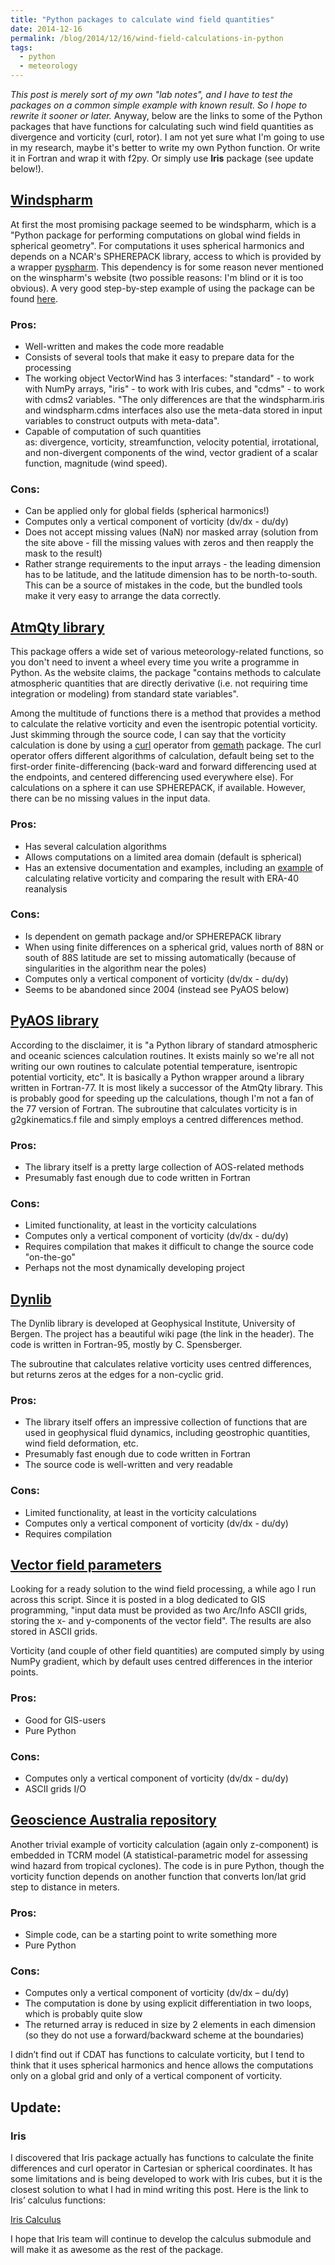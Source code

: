 ```yaml
---
title: "Python packages to calculate wind field quantities"
date: 2014-12-16
permalink: /blog/2014/12/16/wind-field-calculations-in-python
tags:
  - python
  - meteorology
---
```


_This post is merely sort of my own "lab notes", and I have to test the packages on a common simple example with known result. So I hope to rewrite it sooner or later._
Anyway, below are the links to some of the Python packages that have functions for calculating such wind field quantities as divergence and vorticity (curl, rotor). I am not yet sure what I'm going to use in my research, maybe it's better to write my own Python function. Or write it in Fortran and wrap it with f2py. Or simply use **Iris** package (see update below!). 

## [Windspharm](http://ajdawson.github.io/windspharm/)

At first the most promising package seemed to be windspharm, which is a "Python package for performing computations on global wind fields in spherical geometry". For computations it uses spherical harmonics and depends on a NCAR's SPHEREPACK library, access to which is provided by a wrapper [pyspharm](https://code.google.com/p/pyspharm/). This dependency is for some reason never mentioned on the winspharm's website (two possible reasons: I'm blind or it is too obvious). A very good step-by-step example of using the package can be found [here](https://ocefpaf.github.io/python4oceanographers/blog/2014/04/28/windspharm/).

### Pros:

  * Well-written and makes the code more readable
  * Consists of several tools that make it easy to prepare data for the processing
  * The working object VectorWind has 3 interfaces: "standard" - to work with NumPy arrays, "iris" - to work with Iris cubes, and "cdms" - to work with cdms2 variables. "The only differences are that the windspharm.iris and windspharm.cdms interfaces also use the meta-data stored in input variables to construct outputs with meta-data".
  * Capable of computation of such quantities as: divergence, vorticity, streamfunction, velocity potential, irrotational, and non-divergent components of the wind, vector gradient of a scalar function, magnitude (wind speed).

### Cons:

  * Can be applied only for global fields (spherical harmonics!)
  * Computes only a vertical component of vorticity (dv/dx - du/dy)
  * Does not accept missing values (NaN) nor masked array (solution from the site above - fill the missing values with zeros and then reapply the mask to the result)
  * Rather strange requirements to the input arrays - the leading dimension has to be latitude, and the latitude dimension has to be north-to-south. This can be a source of mistakes in the code, but the bundled tools make it very easy to arrange the data correctly.

## [AtmQty library](http://www.johnny-lin.com/py_pkgs/atmqty/doc/manual.html)

This package offers a wide set of various meteorology-related functions, so you don't need to invent a wheel every time you write a programme in Python. As the website claims, the package "contains methods to calculate atmospheric quantities that are directly derivative (i.e. not requiring time integration or modeling) from standard state variables".

Among the multitude of functions there is a method that provides a method to calculate the relative vorticity and even the isentropic potential vorticity. Just skimming through the source code, I can say that the vorticity calculation is done by using a [curl](http://www.johnny-lin.com/py_pkgs/gemath/doc/curl_2d.html) operator from [gemath](http://www.johnny-lin.com/py_pkgs/gemath/doc/index.html) package. The curl operator offers different algorithms of calculation, default being set to the first-order finite-differencing (back-ward and forward differencing used at the endpoints, and centered differencing used everywhere else). For calculations on a sphere it can use SPHEREPACK, if available. However, there can be no missing values in the input data.

### Pros:

  * Has several calculation algorithms
  * Allows computations on a limited area domain (default is spherical)
  * Has an extensive documentation and examples, including an [example](http://www.johnny-lin.com/py_pkgs/atmqty/doc/test_vort.html) of calculating relative vorticity and comparing the result with ERA-40 reanalysis

### Cons:

  * Is dependent on gemath package and/or SPHEREPACK library
  * When using finite differences on a spherical grid, values north of 88N or south of 88S latitude are set to missing automatically (because of singularities in the algorithm near the poles)
  * Computes only a vertical component of vorticity (dv/dx - du/dy)
  * Seems to be abandoned since 2004 (instead see PyAOS below)

## [PyAOS library](https://github.com/PyAOS/aoslib)

According to the disclaimer, it is "a Python library of standard atmospheric and oceanic sciences calculation routines. It exists mainly so we're all not writing our own routines to calculate potential temperature, isentropic potential vorticity, etc". It is basically a Python wrapper around a library written in Fortran-77. It is most likely a successor of the AtmQty library. This is probably good for speeding up the calculations, though I'm not a fan of the 77 version of Fortran. The subroutine that calculates vorticity is in g2gkinematics.f file and simply employs a centred differences method.

### Pros:

  * The library itself is a pretty large collection of AOS-related methods
  * Presumably fast enough due to code written in Fortran

### Cons:

  * Limited functionality, at least in the vorticity calculations
  * Computes only a vertical component of vorticity (dv/dx - du/dy)
  * Requires compilation that makes it difficult to change the source code "on-the-go"
  * Perhaps not the most dynamically developing project

## [Dynlib](https://wiki.uib.no/gfi/index.php/Dynlib)

The Dynlib library is developed at Geophysical Institute, University of Bergen. The project has a beautiful wiki page (the link in the header). The code is written in Fortran-95, mostly by C. Spensberger.

The subroutine that calculates relative vorticity uses centred differences, but returns zeros at the edges for a non-cyclic grid.

### Pros:

  * The library itself offers an impressive collection of functions that are used in geophysical fluid dynamics, including geostrophic quantities, wind field deformation, etc.
  * Presumably fast enough due to code written in Fortran
  * The source code is well-written and very readable

### Cons:

  * Limited functionality, at least in the vorticity calculations
  * Computes only a vertical component of vorticity (dv/dx - du/dy)
  * Requires compilation

## [Vector field parameters](http://www.malg.eu/vector_field_params.php)

Looking for a ready solution to the wind field processing, a while ago I run across this script. Since it is posted in a blog dedicated to GIS programming, "input data must be provided as two Arc/Info ASCII grids, storing the x- and y-components of the vector field". The results are also stored in ASCII grids.

Vorticity (and couple of other field quantities) are computed simply by using NumPy gradient, which by default uses centred differences in the interior points.

### Pros:

  * Good for GIS-users
  * Pure Python

### Cons:

  * Computes only a vertical component of vorticity (dv/dx - du/dy)
  * ASCII grids I/O

## [Geoscience Australia repository](https://github.com/GeoscienceAustralia/tcrm/tree/master/Utilities)
Another trivial example of vorticity calculation (again only z-component) is embedded in TCRM model (A statistical-parametric model for assessing wind hazard from tropical cyclones). The code is in pure Python, though the vorticity function depends on another function that converts lon/lat grid step to distance in meters.

### Pros:

  * Simple code, can be a starting point to write something more
  * Pure Python

### Cons:

  * Computes only a vertical component of vorticity (dv/dx – du/dy)
  * The computation is done by using explicit differentiation in two loops, which is probably quite slow
  * The returned array is reduced in size by 2 elements in each dimension (so they do not use a forward/backward scheme at the boundaries)

I didn’t find out if CDAT has functions to calculate vorticity, but I tend to think that it uses spherical harmonics and hence allows the computations only on a global grid and only of a vertical component of vorticity.

## Update:

### Iris

I discovered that Iris package actually has functions to calculate the finite differences and curl operator in Cartesian or spherical coordinates. It has some limitations and is being developed to work with Iris cubes, but it is the closest solution to what I had in mind writing this post. Here is the link to Iris’ calculus functions:

[Iris Calculus](http://scitools.org.uk/iris/docs/latest/iris/iris/analysis/calculus.html)

I hope that Iris team will continue to develop the calculus submodule and will make it as awesome as the rest of the package.

